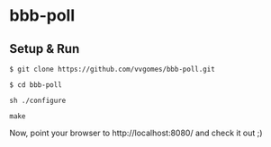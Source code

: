 bbb-poll
====
Setup & Run
--------------
`$ git clone https://github.com/vvgomes/bbb-poll.git`

`$ cd bbb-poll`

`sh ./configure`

`make`

Now, point your browser to http://localhost:8080/ and check it out ;)